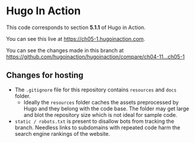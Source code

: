 Hugo In Action
===============

This code corresponds to section **5.1.1** of Hugo in Action.

You can see this live at https://ch05-1.hugoinaction.com.

You can see the changes made in this branch at https://github.com/hugoinaction/hugoinaction/compare/ch04-11...ch05-1

Changes for hosting
--------------------

* The `.gitignore` file for this repository contains `resources` and `docs` folder.
  * Ideally the `resources` folder caches the assets preprocessed by Hugo and they belong with the code base. The folder may get large and blot the repository size which is not ideal for sample code.
* `static / robots.txt` is present to disallow bots from tracking the branch. Needless links to subdomains with repeated code harm the search engine rankings of the website.

